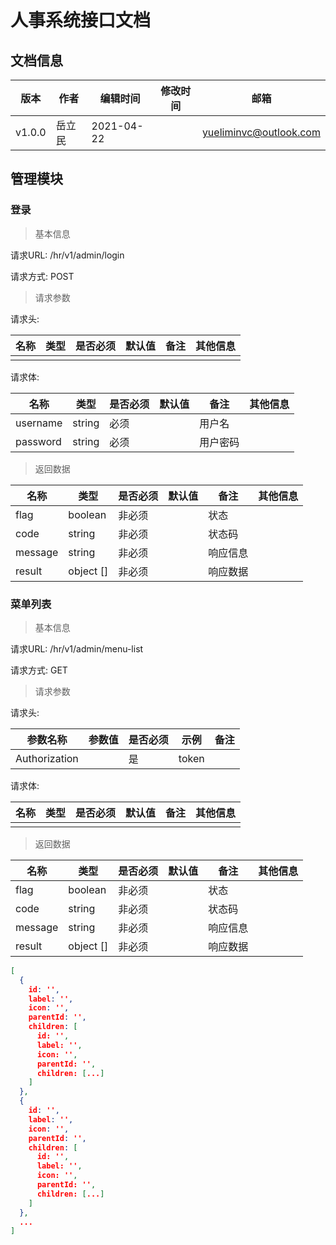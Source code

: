 # 人事系统接口文档

## 文档信息

| 版本   | 作者   | 编辑时间   | 修改时间 | 邮箱                   |
| ------ | ------ | ---------- | -------- | ---------------------- |
| v1.0.0 | 岳立民 | 2021-04-22 |          | yueliminvc@outlook.com |

## 管理模块

### 登录

>基本信息

请求URL: /hr/v1/admin/login

请求方式: POST

> 请求参数

请求头: 

| 名称     | 类型   | 是否必须 | 默认值 | 备注     | 其他信息 |
| -------- | ------ | -------- | ------ | -------- | -------- |
| | | | | | |

请求体:

| 名称     | 类型   | 是否必须 | 默认值 | 备注     | 其他信息 |
| -------- | ------ | -------- | ------ | -------- | -------- |
| username | string | 必须     |        | 用户名   |          |
| password | string | 必须     |        | 用户密码 |          |

> 返回数据

| 名称    | 类型      | 是否必须 | 默认值 | 备注     | 其他信息 |
| ------- | --------- | -------- | ------ | -------- | -------- |
| flag    | boolean   | 非必须   |        | 状态     |          |
| code    | string    | 非必须   |        | 状态码   |          |
| message | string    | 非必须   |        | 响应信息 |          |
| result  | object [] | 非必须   |        | 响应数据 |          |

### 菜单列表

> 基本信息

请求URL: /hr/v1/admin/menu-list

请求方式: GET

> 请求参数

请求头:

| 参数名称      | 参数值 | 是否必须 | 示例  | 备注 |
| ------------- | ------ | -------- | ----- | ---- |
| Authorization |        | 是       | token |      |

请求体: 

| 名称 | 类型 | 是否必须 | 默认值 | 备注 | 其他信息 |
| ---- | ---- | -------- | ------ | ---- | -------- |
|      |      |          |        |      |          |

> 返回数据

| 名称    | 类型      | 是否必须 | 默认值 | 备注     | 其他信息 |
| ------- | --------- | -------- | ------ | -------- | -------- |
| flag    | boolean   | 非必须   |        | 状态     |          |
| code    | string    | 非必须   |        | 状态码   |          |
| message | string    | 非必须   |        | 响应信息 |          |
| result  | object [] | 非必须   |        | 响应数据 |          |

```json
[
  {
    id: '',
    label: '',
    icon: '',
    parentId: '',
    children: [
      id: '',
      label: '',
      icon: '',
      parentId: '',
      children: [...]
    ]
  },
  {
    id: '',
    label: '',
    icon: '',
    parentId: '',
    children: [
      id: '',
      label: '',
      icon: '',
      parentId: '',
      children: [...]
    ]
  },
  ...
]
```

